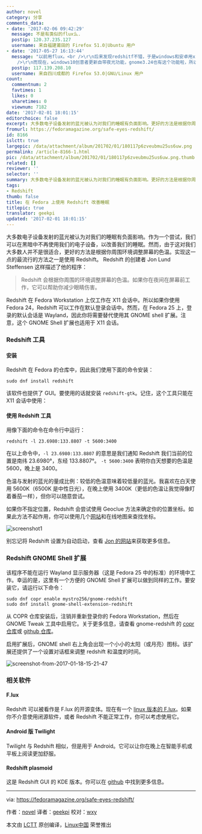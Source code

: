 ```yaml
---
author: novel
category: 分享
comments_data:
- date: '2017-02-06 09:42:29'
  message: 不是有类似的flux么.
  postip: 120.37.235.127
  username: 来自福建莆田的 Firefox 51.0|Ubuntu 用户
- date: '2017-05-27 16:13:44'
  message: "以前用flux。<br />\r\n后来发现redshitf不错，于是windows和安卓用xflux，linux用redshift<br
    />\r\n而现在，windows10创意者更新自带夜光功能，gnome3.24也有这个功能啦，所以，他们可以抛弃骆"
  postip: 117.139.208.10
  username: 来自四川成都的 Firefox 53.0|GNU/Linux 用户
count:
  commentnum: 2
  favtimes: 1
  likes: 0
  sharetimes: 0
  viewnum: 7182
date: '2017-02-01 18:01:15'
editorchoice: false
excerpt: 大多数电子设备发射的蓝光被认为对我们的睡眠有负面影响。更好的方法是根据你周围环境调整屏幕的色温。实现这一点的最流行的方法之一是使用 Redshift。
fromurl: https://fedoramagazine.org/safe-eyes-redshift/
id: 8166
islctt: true
largepic: /data/attachment/album/201702/01/180117p6zveubmu25us6uw.png
permalink: /article-8166-1.html
pic: /data/attachment/album/201702/01/180117p6zveubmu25us6uw.png.thumb.jpg
related: []
reviewer: ''
selector: ''
summary: 大多数电子设备发射的蓝光被认为对我们的睡眠有负面影响。更好的方法是根据你周围环境调整屏幕的色温。实现这一点的最流行的方法之一是使用 Redshift。
tags:
- Redshift
thumb: false
title: 在 Fedora 上使用 Redshift 改善睡眠
titlepic: true
translator: geekpi
updated: '2017-02-01 18:01:15'
---
```


大多数电子设备发射的蓝光被认为对我们的睡眠有负面影响。作为一个尝试，我们可以在黑暗中不再使用我们的电子设备，以改善我们的睡眠。然而，由于这对我们大多数人并不是很适合，更好的方法是根据你周围环境调整屏幕的色温。实现这一点的最流行的方法之一是使用 Redshift。 Redshift 的创建者 Jon Lund Steffensen 这样描述了他的程序：



> 
> Redshift 会根据你周围的环境调整屏幕的色温。如果你在夜间在屏幕前工作，它可以帮助你减少眼睛伤害。
> 
> 
> 


Redshift 在 Fedora Workstation 上仅工作在 X11 会话中。所以如果你使用 Fedora 24，Redshift 可以工作在默认登录会话中。然而，在 Fedora 25 上，登录的默认会话是 Wayland，因此你将需要替代使用其 GNOME shell 扩展。注意，这个 GNOME Shell 扩展也适用于 X11 会话。


### Redshift 工具


#### 安装


Redshift 在 Fedora 的仓库中，因此我们使用下面的命令安装：



```
sudo dnf install redshift

```

该软件也提供了 GUI。要使用的话就安装 `redshift-gtk`。记住，这个工具只能在 X11 会话中使用：


#### 使用 Redshift 工具


用像下面的命令在命令行中运行：



```
redshift -l 23.6980:133.8807 -t 5600:3400

```

在以上命令中，`-l 23.6980:133.8807` 的意思是我们通知 Redshift 我们当前的位置是南纬 23.6980°，东经 133.8807°。 `-t 5600:3400` 表明你白天想要的色温是 5600，晚上是 3400。


色温与发射的蓝光的量成比例：较低的色温意味着较低量的蓝光。我喜欢在白天使用 5600K（6500K 是中性日光），在晚上使用 3400K（更低的色温让我觉得像盯着番茄一样），但你可以随意尝试。


如果你不指定位置，Redshift 会尝试使用 Geoclue 方法来确定你的位置坐标。如果此方法不起作用，你可以使用几个[网站](http://www.latlong.net/)和在线地图来查找坐标。


![screenshot1](/data/attachment/album/201702/01/180117p6zveubmu25us6uw.png)


别忘记将 Redshift 设置为自动启动，查看 [Jon 的网站](http://jonls.dk/redshift/)来获取更多信息。


### Redshift GNOME Shell 扩展


该程序不能在运行 Wayland 显示服务器（这是 Fedora 25 中的标准）的环境中工作。幸运的是，这里有一个方便的 GNOME Shell 扩展可以做到同样的工作。要安装它，请运行以下命令：



```
sudo dnf copr enable mystro256/gnome-redshift
sudo dnf install gnome-shell-extension-redshift

```

从 COPR 仓库安装后，注销并重新登录你的 Fedora Workstation，然后在 GNOME Tweak 工具中启用它。关于更多信息，请查看 gnome-redshift 的 [copr 仓库](https://copr.fedorainfracloud.org/coprs/mystro256/gnome-redshift/)或 [github 仓库](https://github.com/benzea/gnome-shell-extension-redshift)。


启用扩展后，GNOME shell 右上角会出现一个小小的太阳（或月亮）图标。该扩展还提供了一个设置对话框来调整 redshift 和温度的时间。


![screenshot-from-2017-01-18-15-21-47](/data/attachment/album/201702/01/180118kup8gzo8y9yg0pop.jpg)


### 相关软件


#### F.lux


Redshift 可以被看作是 F.lux 的开源变体。现在有一个 [linux 版本的 F.lux](https://justgetflux.com/linux.html)。如果你不介意使用闭源软件，或者 Redshift 不能正常工作，你可以考虑使用它。


#### Android 版 Twilight


Twilight 与 Redshift 相似，但是用于 Android。它可以让你在晚上在智能手机或平板上阅读更加舒服。


#### Redshift plasmoid


这是 Redshift GUI 的 KDE 版本。你可以在 [github](https://github.com/simgunz/redshift-plasmoid)  中找到更多信息。




---


via: <https://fedoramagazine.org/safe-eyes-redshift/>


作者：[novel](http://novel.id.fedoraproject.org/) 译者：[geekpi](https://github.com/geekpi) 校对：[wxy](https://github.com/wxy)


本文由 [LCTT](https://github.com/LCTT/TranslateProject) 原创编译，[Linux中国](https://linux.cn/) 荣誉推出